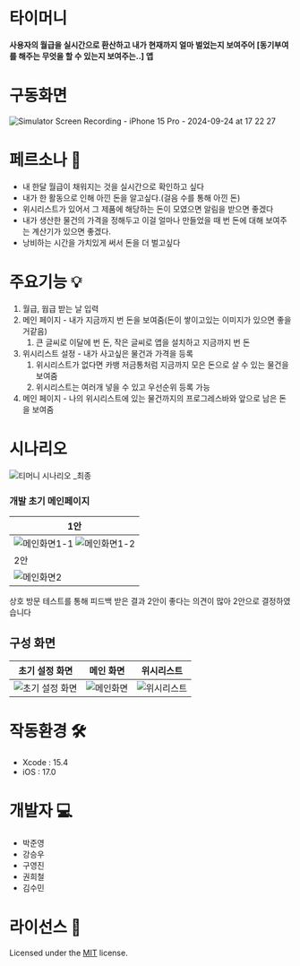 # 타이머니
**사용자의 월급을 실시간으로 환산하고 내가 현재까지 얼마 벌었는지 보여주어 [동기부여를 해주는 무엇을 할 수 있는지 보여주는..] 앱**

# 구동화면
![Simulator Screen Recording - iPhone 15 Pro - 2024-09-24 at 17 22 27](https://github.com/user-attachments/assets/d30924ce-dbf2-4adc-affd-7fbd54d6d869)

# 페르소나 👥
- 내 한달 월급이 채워지는 것을 실시간으로 확인하고 싶다
- 내가 한 활동으로 인해 아낀 돈을 알고싶다.(걸음 수를 통해 아낀 돈)
- 위시리스트가 있어서 그 제품에 해당하는 돈이 모였으면 알림을 받으면 좋겠다
- 내가 생산한 물건의 가격을 정해두고 이걸 얼마나 만들었을 때 번 돈에 대해 보여주는 계산기가 있으면 좋겠다.
- 낭비하는 시간을 가치있게 써서 돈을 더 벌고싶다

# 주요기능 💡
1. 월급, 웝급 받는 날 입력
2. 메인 페이지 - 내가 지금까지 번 돈을 보여줌(돈이 쌓이고있는 이미지가 있으면 좋을거같음)
    1) 큰 글씨로 이달에 번 돈, 작은 글씨로 앱을 설치하고 지금까지 번 돈
3. 위시리스트 설정 - 내가 사고싶은 물건과 가격을 등록
    1) 위시리스트가 없다면 카뱅 저금통처럼 지금까지 모은 돈으로 살 수 있는 물건을 보여줌
    2) 위시리스트는 여러개 넣을 수 있고 우선순위 등록 가능
4. 메인 페이지 - 나의 위시리스트에 있는 물건까지의 프로그레스바와 앞으로 남은 돈을 보여줌

# 시나리오
![티머니 시나리오 _최종](https://github.com/user-attachments/assets/5f2a1007-8c28-49e6-8d23-9b19ec568d00)


### 개발 초기 메인페이지
|1안|
|---|
|![메인화면1-1](https://github.com/user-attachments/assets/4d51462b-4ccc-46b6-a4e1-66b35ca5d577) ![메인화면1-2](https://github.com/user-attachments/assets/529b316a-621a-4505-9d27-27dd998de810)|
|2안|
|![메인화면2](https://github.com/user-attachments/assets/ca7cd991-6efe-473c-bc4c-fb47c7fc1a35)|

상호 방문 테스트를 통해 피드백 받은 결과 2안이 좋다는 의견이 많아 2안으로 결정하였습니다


## 구성 화면
|초기 설정 화면|메인 화면|위시리스트|
|----------|-------|--------|
|![초기 설정 화면](https://github.com/user-attachments/assets/4062a074-cc0c-4845-bcdb-a354aeca1c44)|![메인화면](https://github.com/user-attachments/assets/918b67b9-f99d-41d3-acbe-56fc1d9b8965)|![위시리스트](https://github.com/user-attachments/assets/c61f73a6-f7de-45ae-a0c0-46eb8f891bd9)|



# 작동환경 🛠️
- Xcode : 15.4
- iOS : 17.0

# 개발자 💻
- 박준영
- 강승우
- 구영진
- 권희철
- 김수민

# 라이선스 🧭
Licensed under the [MIT](LICENSE) license.
